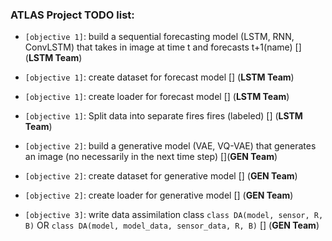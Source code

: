 ### ATLAS Project TODO list:

* `[objective 1]`: build a sequential forecasting model (LSTM, RNN, ConvLSTM) that takes in image at time t and forecasts t+1(name) [] (**LSTM Team**)
* `[objective 1]`: create dataset for forecast model [] (**LSTM Team**)
* `[objective 1]`: create loader for forecast model [] (**LSTM Team**)
* `[objective 1]`: Split data into separate fires fires (labeled) [] (**LSTM Team**)



* `[objective 2]`: build a generative model (VAE, VQ-VAE) that generates an image (no necessarily in the next time step) [](**GEN Team**)
* `[objective 2]`: create dataset for generative model [] (**GEN Team**)
* `[objective 2]`: create loader for generative model [] (**GEN Team**)
* `[objective 3]`: write data assimilation class `class DA(model, sensor, R, B)` OR `class DA(model, model_data, sensor_data, R, B)` [] (**GEN Team**)
